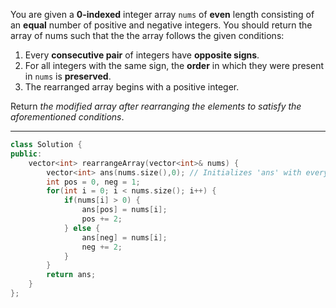 You are given a **0-indexed** integer array `nums` of **even** length consisting of an **equal** number of positive and negative integers.
You should return the array of nums such that the the array follows the given conditions:
1. Every **consecutive pair** of integers have **opposite signs**.
2. For all integers with the same sign, the **order** in which they were present in `nums` is **preserved**.
3. The rearranged array begins with a positive integer.

Return _the modified array after rearranging the elements to satisfy the aforementioned conditions_.

---
```cpp
class Solution {
public:
    vector<int> rearrangeArray(vector<int>& nums) {
        vector<int> ans(nums.size(),0); // Initializes 'ans' with every element as zero
        int pos = 0, neg = 1;
        for(int i = 0; i < nums.size(); i++) {
            if(nums[i] > 0) {
                ans[pos] = nums[i];
                pos += 2;
            } else {
                ans[neg] = nums[i];
                neg += 2;
            }
        }
        return ans;
    }
};
```